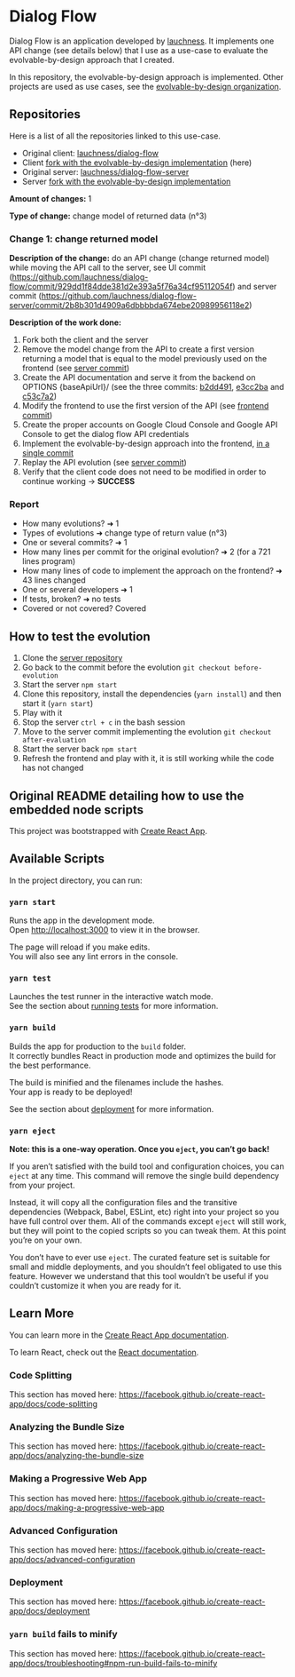 # Dialog Flow

Dialog Flow is an application developed by [lauchness](https://github.com/lauchness). It implements one API change (see details below) that I use as a use-case to evaluate the evolvable-by-design approach that I created.

In this repository, the evolvable-by-design approach is implemented. Other projects are used as use cases, see the [evolvable-by-design organization](https://github.com/evolvable-by-design/).

## Repositories

Here is a list of all the repositories linked to this use-case.

- Original client: [lauchness/dialog-flow](https://github.com/lauchness/dialog-flow/commit/929dd1f84dde381d2e393a5f76a34cf95112054f)
- Client [fork with the evolvable-by-design implementation](https://github.com/evolvable-by-design/dialog-flow) (here)
- Original server: [lauchness/dialog-flow-server](https://github.com/lauchness/dialog-flow-server)
- Server [fork with the evolvable-by-design implementation](https://github.com/evolvable-by-design/dialog-flow-server)

**Amount of changes:** 1

**Type of change:** change model of returned data (n°3)

### Change 1: change returned model

**Description of the change:** do an API change (change returned model) while moving the API call to the server, see UI commit (https://github.com/lauchness/dialog-flow/commit/929dd1f84dde381d2e393a5f76a34cf95112054f) and server commit (https://github.com/lauchness/dialog-flow-server/commit/2b8b301d4909a6dbbbbda674ebe20989956118e2)

**Description of the work done:**

1. Fork both the client and the server
2. Remove the model change from the API to create a first version returning a model that is equal to the model previously used on the frontend (see [server commit](https://github.com/evolvable-by-design/dialog-flow-server/commit/a60e5c540f8d1640ec8d291ef5612635b5f42192))
3. Create the API documentation and serve it from the backend on OPTIONS {baseApiUrl}/ (see the three commits: [b2dd491](https://github.com/evolvable-by-design/dialog-flow-server/commit/b2dd491991a073c83546a50c9f06acc9d4bd25a1), [e3cc2ba](https://github.com/evolvable-by-design/dialog-flow-server/commit/e3cc2baf6aa5a1689cfe1529b918c9ccd96bc504) and [c53c7a2](https://github.com/evolvable-by-design/dialog-flow-server/commit/c53c7a2436fa68006e4869f07269f665e80958a5))
4. Modify the frontend to use the first version of the API (see [frontend commit](https://github.com/evolvable-by-design/dialog-flow/commit/8b3cb5f427f76483bb563e0a2d3e89efb4b97a9b))
5. Create the proper accounts on Google Cloud Console and Google API Console to get the dialog flow API credentials
6. Implement the evolvable-by-design approach into the frontend, [in a single commit](https://github.com/evolvable-by-design/dialog-flow/commit/560dc4de7e1a7db36510151ed67c01fcad16039f)
7. Replay the API evolution (see [server commit](https://github.com/evolvable-by-design/dialog-flow-server/commit/32d5c6bb363c7673a53c959e49554a7c920bcbb5))
8. Verify that the client code does not need to be modified in order to continue working -> **SUCCESS**

### Report

- How many evolutions? ➜ 1
- Types of evolutions ➜ change type of return value (n°3)
- One or several commits? ➜ 1
- How many lines per commit for the original evolution? ➜ 2 (for a 721 lines program)
- How many lines of code to implement the approach on the frontend? ➜ 43 lines changed
- One or several developers ➜ 1
- If tests, broken? ➜ no tests
- Covered or not covered? Covered

## How to test the evolution

1. Clone the [server repository](https://github.com/evolvable-by-design/dialog-flow-server/)
2. Go back to the commit before the evolution `git checkout before-evolution`
3. Start the server `npm start`
4. Clone this repository, install the dependencies (`yarn install`) and then start it (`yarn start`)
5. Play with it
6. Stop the server `ctrl + c` in the bash session
7. Move to the server commit implementing the evolution `git checkout after-evaluation`
8. Start the server back `npm start`
9. Refresh the frontend and play with it, it is still working while the code has not changed

## Original README detailing how to use the embedded node scripts

This project was bootstrapped with [Create React App](https://github.com/facebook/create-react-app).

## Available Scripts

In the project directory, you can run:

### `yarn start`

Runs the app in the development mode.<br />
Open [http://localhost:3000](http://localhost:3000) to view it in the browser.

The page will reload if you make edits.<br />
You will also see any lint errors in the console.

### `yarn test`

Launches the test runner in the interactive watch mode.<br />
See the section about [running tests](https://facebook.github.io/create-react-app/docs/running-tests) for more information.

### `yarn build`

Builds the app for production to the `build` folder.<br />
It correctly bundles React in production mode and optimizes the build for the best performance.

The build is minified and the filenames include the hashes.<br />
Your app is ready to be deployed!

See the section about [deployment](https://facebook.github.io/create-react-app/docs/deployment) for more information.

### `yarn eject`

**Note: this is a one-way operation. Once you `eject`, you can’t go back!**

If you aren’t satisfied with the build tool and configuration choices, you can `eject` at any time. This command will remove the single build dependency from your project.

Instead, it will copy all the configuration files and the transitive dependencies (Webpack, Babel, ESLint, etc) right into your project so you have full control over them. All of the commands except `eject` will still work, but they will point to the copied scripts so you can tweak them. At this point you’re on your own.

You don’t have to ever use `eject`. The curated feature set is suitable for small and middle deployments, and you shouldn’t feel obligated to use this feature. However we understand that this tool wouldn’t be useful if you couldn’t customize it when you are ready for it.

## Learn More

You can learn more in the [Create React App documentation](https://facebook.github.io/create-react-app/docs/getting-started).

To learn React, check out the [React documentation](https://reactjs.org/).

### Code Splitting

This section has moved here: https://facebook.github.io/create-react-app/docs/code-splitting

### Analyzing the Bundle Size

This section has moved here: https://facebook.github.io/create-react-app/docs/analyzing-the-bundle-size

### Making a Progressive Web App

This section has moved here: https://facebook.github.io/create-react-app/docs/making-a-progressive-web-app

### Advanced Configuration

This section has moved here: https://facebook.github.io/create-react-app/docs/advanced-configuration

### Deployment

This section has moved here: https://facebook.github.io/create-react-app/docs/deployment

### `yarn build` fails to minify

This section has moved here: https://facebook.github.io/create-react-app/docs/troubleshooting#npm-run-build-fails-to-minify
